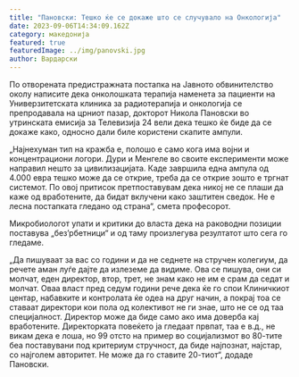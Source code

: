 ```yaml
---
title: "Пановски: Тешко ќе се докажe што се случувало на Онкологија"
date: 2023-09-06T14:34:09.162Z
category: македонија
featured: true
featuredImage: ../img/panovski.jpg
author: Вардарски
---
```

<!--StartFragment-->

По отворената предистражната постапка на Јавното обвинителство околу написите дека онколошката терапија наменета за пациенти на Универзитетската клиника за радиотерапија и онкологија се препродавала на црниот пазар, докторот Никола Пановски во утринската емисија за Телевизија 24 вели дека тешко ќе биде да се докаже како, односно дали биле користени скапите ампули.

„Најнехуман тип на кражба е, полошо е само кога има војни и концентрациони логори. Дури и Менгеле во своите експерименти може направил нешто за цивилизацијата. Каде завршила една ампула од 4.000 евра тешко може да се открие, треба да се открие зошто е тргнат системот. По овој притисок претпоставувам дека никој не се плаши да каже од вработените, да бидат вклучени како заштитен сведок. Не е лесна постапката гледано од страна“, смета професорот.

Микробиологот упати и критики до власта дека на раководни позиции поставува „без’рбетници“ и од таму произлегува резултатот што сега го гледаме.

„Да пишуваат за вас со години и да не седнете на стручен колегиум, да речете аман луѓе дајте да излеземе да видиме. Ова се пишува, они си молчат, еден директор, втор, трет, не знам како не им е срам да седат и молчат. Оваа власт пред седум години рече дека ќе го спои Клиничкиот центар, набавките и контролата ќе одеа на друг начин, а покрај тоа се ставаат директори кои пола од колективот не ги знае, што не се од таа специјалност. Директор може да биде само ако има доверба кај вработените. Директорката повеќето ја гледаат првпат, таа е в.д., не викам дека е лоша, но 99 отсто на пример во социјализмот во 80-тите беа поставувани под критериум стручност, да биде најпознат, најстар, со најголем авторитет. Не може да го ставите 20-тиот“, додаде Пановски.